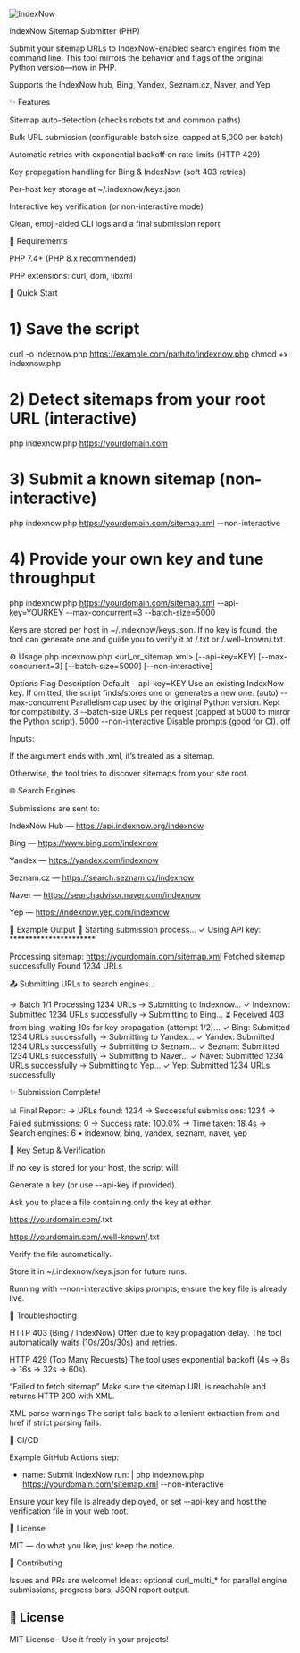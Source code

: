 ![IndexNow](https://github.com/user-attachments/assets/e19fc198-dda8-4269-896d-5e13d90fc99d)

IndexNow Sitemap Submitter (PHP)

Submit your sitemap URLs to IndexNow-enabled search engines from the command line.
This tool mirrors the behavior and flags of the original Python version—now in PHP.

Supports the IndexNow hub, Bing, Yandex, Seznam.cz, Naver, and Yep.

✨ Features

Sitemap auto-detection (checks robots.txt and common paths)

Bulk URL submission (configurable batch size, capped at 5,000 per batch)

Automatic retries with exponential backoff on rate limits (HTTP 429)

Key propagation handling for Bing & IndexNow (soft 403 retries)

Per-host key storage at ~/.indexnow/keys.json

Interactive key verification (or non-interactive mode)

Clean, emoji-aided CLI logs and a final submission report

🔧 Requirements

PHP 7.4+ (PHP 8.x recommended)

PHP extensions: curl, dom, libxml

🚀 Quick Start
# 1) Save the script
curl -o indexnow.php https://example.com/path/to/indexnow.php
chmod +x indexnow.php

# 2) Detect sitemaps from your root URL (interactive)
php indexnow.php https://yourdomain.com

# 3) Submit a known sitemap (non-interactive)
php indexnow.php https://yourdomain.com/sitemap.xml --non-interactive

# 4) Provide your own key and tune throughput
php indexnow.php https://yourdomain.com/sitemap.xml --api-key=YOURKEY --max-concurrent=3 --batch-size=5000


Keys are stored per host in ~/.indexnow/keys.json.
If no key is found, the tool can generate one and guide you to verify it at /<key>.txt or /.well-known/<key>.txt.

⚙️ Usage
php indexnow.php <url_or_sitemap.xml> [--api-key=KEY] [--max-concurrent=3] [--batch-size=5000] [--non-interactive]

Options
Flag	Description	Default
--api-key=KEY	Use an existing IndexNow key. If omitted, the script finds/stores one or generates a new one.	(auto)
--max-concurrent	Parallelism cap used by the original Python version. Kept for compatibility.	3
--batch-size	URLs per request (capped at 5000 to mirror the Python script).	5000
--non-interactive	Disable prompts (good for CI).	off

Inputs:

If the argument ends with .xml, it’s treated as a sitemap.

Otherwise, the tool tries to discover sitemaps from your site root.

🌐 Search Engines

Submissions are sent to:

IndexNow Hub — https://api.indexnow.org/indexnow

Bing — https://www.bing.com/indexnow

Yandex — https://yandex.com/indexnow

Seznam.cz — https://search.seznam.cz/indexnow

Naver — https://searchadvisor.naver.com/indexnow

Yep — https://indexnow.yep.com/indexnow

🧪 Example Output
🚀 Starting submission process...
  ✓ Using API key: **********************

Processing sitemap: https://yourdomain.com/sitemap.xml
Fetched sitemap successfully
Found 1234 URLs

📤 Submitting URLs to search engines...

  → Batch 1/1
    Processing 1234 URLs
    → Submitting to Indexnow...
    ✓ Indexnow: Submitted 1234 URLs successfully
    → Submitting to Bing...
    ⏳ Received 403 from bing, waiting 10s for key propagation (attempt 1/2)...
    ✓ Bing: Submitted 1234 URLs successfully
    → Submitting to Yandex...
    ✓ Yandex: Submitted 1234 URLs successfully
    → Submitting to Seznam...
    ✓ Seznam: Submitted 1234 URLs successfully
    → Submitting to Naver...
    ✓ Naver: Submitted 1234 URLs successfully
    → Submitting to Yep...
    ✓ Yep: Submitted 1234 URLs successfully

✨ Submission Complete!

📊 Final Report:
  → URLs found: 1234
  → Successful submissions: 1234
  → Failed submissions: 0
  → Success rate: 100.0%
  → Time taken: 18.4s
  → Search engines: 6
    • indexnow, bing, yandex, seznam, naver, yep

🔑 Key Setup & Verification

If no key is stored for your host, the script will:

Generate a key (or use --api-key if provided).

Ask you to place a file containing only the key at either:

https://yourdomain.com/<key>.txt

https://yourdomain.com/.well-known/<key>.txt

Verify the file automatically.

Store it in ~/.indexnow/keys.json for future runs.

Running with --non-interactive skips prompts; ensure the key file is already live.

🧰 Troubleshooting

HTTP 403 (Bing / IndexNow)
Often due to key propagation delay. The tool automatically waits (10s/20s/30s) and retries.

HTTP 429 (Too Many Requests)
The tool uses exponential backoff (4s → 8s → 16s → 32s → 60s).

“Failed to fetch sitemap”
Make sure the sitemap URL is reachable and returns HTTP 200 with XML.

XML parse warnings
The script falls back to a lenient extraction from <loc> and href if strict parsing fails.

🧪 CI/CD

Example GitHub Actions step:

- name: Submit IndexNow
  run: |
    php indexnow.php https://yourdomain.com/sitemap.xml --non-interactive


Ensure your key file is already deployed, or set --api-key and host the verification file in your web root.

📄 License

MIT — do what you like, just keep the notice.

🙌 Contributing

Issues and PRs are welcome!
Ideas: optional curl_multi_* for parallel engine submissions, progress bars, JSON report output.

</details>

## 📝 License

MIT License - Use it freely in your projects! 
